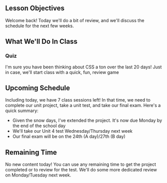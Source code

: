 ## Lesson Objectives
Welcome back! Today we'll do a bit of review, and we'll discuss the schedule for the next few weeks.


## What We'll Do In Class

### Quiz
I'm sure you have been thinking about CSS a ton over the last 20 days! Just in case, we'll start class with a quick, fun, review game

## Upcoming Schedule
Including today, we have 7 class sessions left! In that time, we need to complete our unit project, take a unit test, and take our final exam. Here's a quick summary:
- Given the snow days, I've extended the project. It's now due Monday by the end of the school day
- We'll take our Unit 4 test Wednesday/Thursday next week
- Our final exam will be on the 24th (A day)/27th (B day)

## Remaining Time
No new content today! You can use any remaining time to get the project completed or to review for the test. We'll do some more dedicated review on Monday/Tuesday next week.